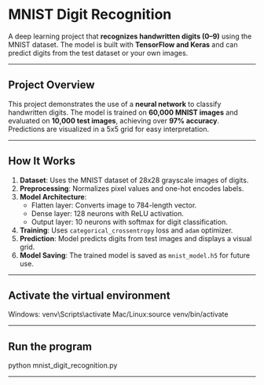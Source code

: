 # MNIST Digit Recognition

A deep learning project that **recognizes handwritten digits (0–9)** using the MNIST dataset. The model is built with **TensorFlow and Keras** and can predict digits from the test dataset or your own images.

---

## **Project Overview**

This project demonstrates the use of a **neural network** to classify handwritten digits. The model is trained on **60,000 MNIST images** and evaluated on **10,000 test images**, achieving over **97% accuracy**. Predictions are visualized in a 5x5 grid for easy interpretation.

---

## **How It Works**

1. **Dataset**: Uses the MNIST dataset of 28x28 grayscale images of digits.  
2. **Preprocessing**: Normalizes pixel values and one-hot encodes labels.  
3. **Model Architecture**:
   - Flatten layer: Converts image to 784-length vector.
   - Dense layer: 128 neurons with ReLU activation.
   - Output layer: 10 neurons with softmax for digit classification.  
4. **Training**: Uses `categorical_crossentropy` loss and `adam` optimizer.  
5. **Prediction**: Model predicts digits from test images and displays a visual grid.  
6. **Model Saving**: The trained model is saved as `mnist_model.h5` for future use.

---
## Activate the virtual environment

 Windows: venv\Scripts\activate
 Mac/Linux:source venv/bin/activate

---

## Run the program
python mnist_digit_recognition.py

---

